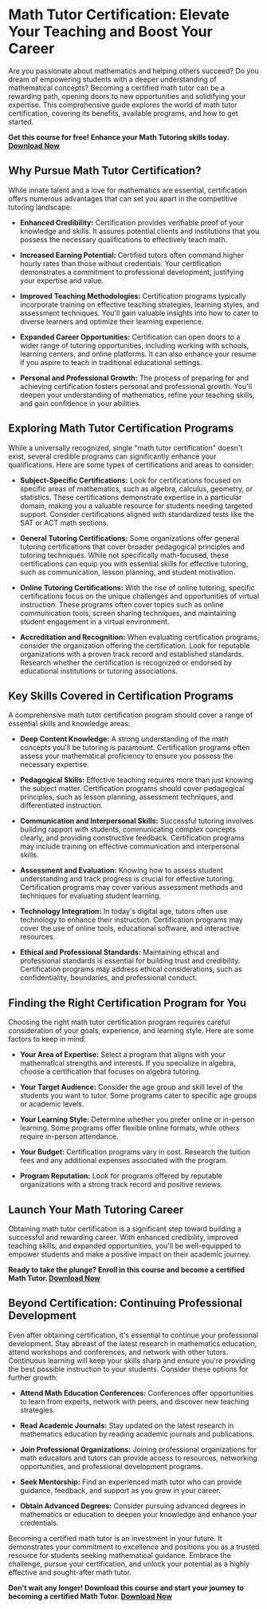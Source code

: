 # Math Tutor Certification: Elevate Your Teaching and Boost Your Career

Are you passionate about mathematics and helping others succeed? Do you dream of empowering students with a deeper understanding of mathematical concepts? Becoming a certified math tutor can be a rewarding path, opening doors to new opportunities and solidifying your expertise. This comprehensive guide explores the world of math tutor certification, covering its benefits, available programs, and how to get started.

**Get this course for free! Enhance your Math Tutoring skills today. [Download Now](https://udemywork.com/math-tutor-certification)**

## Why Pursue Math Tutor Certification?

While innate talent and a love for mathematics are essential, certification offers numerous advantages that can set you apart in the competitive tutoring landscape:

*   **Enhanced Credibility:** Certification provides verifiable proof of your knowledge and skills. It assures potential clients and institutions that you possess the necessary qualifications to effectively teach math.

*   **Increased Earning Potential:** Certified tutors often command higher hourly rates than those without credentials. Your certification demonstrates a commitment to professional development, justifying your expertise and value.

*   **Improved Teaching Methodologies:** Certification programs typically incorporate training on effective teaching strategies, learning styles, and assessment techniques. You'll gain valuable insights into how to cater to diverse learners and optimize their learning experience.

*   **Expanded Career Opportunities:** Certification can open doors to a wider range of tutoring opportunities, including working with schools, learning centers, and online platforms. It can also enhance your resume if you aspire to teach in traditional educational settings.

*   **Personal and Professional Growth:** The process of preparing for and achieving certification fosters personal and professional growth. You'll deepen your understanding of mathematics, refine your teaching skills, and gain confidence in your abilities.

## Exploring Math Tutor Certification Programs

While a universally recognized, single "math tutor certification" doesn't exist, several credible programs can significantly enhance your qualifications. Here are some types of certifications and areas to consider:

*   **Subject-Specific Certifications:** Look for certifications focused on specific areas of mathematics, such as algebra, calculus, geometry, or statistics. These certifications demonstrate expertise in a particular domain, making you a valuable resource for students needing targeted support. Consider certifications aligned with standardized tests like the SAT or ACT math sections.

*   **General Tutoring Certifications:** Some organizations offer general tutoring certifications that cover broader pedagogical principles and tutoring techniques. While not specifically math-focused, these certifications can equip you with essential skills for effective tutoring, such as communication, lesson planning, and student motivation.

*   **Online Tutoring Certifications:** With the rise of online tutoring, specific certifications focus on the unique challenges and opportunities of virtual instruction. These programs often cover topics such as online communication tools, screen sharing techniques, and maintaining student engagement in a virtual environment.

*   **Accreditation and Recognition:** When evaluating certification programs, consider the organization offering the certification. Look for reputable organizations with a proven track record and established standards. Research whether the certification is recognized or endorsed by educational institutions or tutoring associations.

## Key Skills Covered in Certification Programs

A comprehensive math tutor certification program should cover a range of essential skills and knowledge areas:

*   **Deep Content Knowledge:** A strong understanding of the math concepts you'll be tutoring is paramount. Certification programs often assess your mathematical proficiency to ensure you possess the necessary expertise.

*   **Pedagogical Skills:** Effective teaching requires more than just knowing the subject matter. Certification programs should cover pedagogical principles, such as lesson planning, assessment techniques, and differentiated instruction.

*   **Communication and Interpersonal Skills:** Successful tutoring involves building rapport with students, communicating complex concepts clearly, and providing constructive feedback. Certification programs may include training on effective communication and interpersonal skills.

*   **Assessment and Evaluation:** Knowing how to assess student understanding and track progress is crucial for effective tutoring. Certification programs may cover various assessment methods and techniques for evaluating student learning.

*   **Technology Integration:** In today's digital age, tutors often use technology to enhance their instruction. Certification programs may cover the use of online tools, educational software, and interactive resources.

*   **Ethical and Professional Standards:** Maintaining ethical and professional standards is essential for building trust and credibility. Certification programs may address ethical considerations, such as confidentiality, boundaries, and professional conduct.

## Finding the Right Certification Program for You

Choosing the right math tutor certification program requires careful consideration of your goals, experience, and learning style. Here are some factors to keep in mind:

*   **Your Area of Expertise:** Select a program that aligns with your mathematical strengths and interests. If you specialize in algebra, choose a certification that focuses on algebra tutoring.

*   **Your Target Audience:** Consider the age group and skill level of the students you want to tutor. Some programs cater to specific age groups or academic levels.

*   **Your Learning Style:** Determine whether you prefer online or in-person learning. Some programs offer flexible online formats, while others require in-person attendance.

*   **Your Budget:** Certification programs vary in cost. Research the tuition fees and any additional expenses associated with the program.

*   **Program Reputation:** Look for programs offered by reputable organizations with a strong track record and positive reviews.

## Launch Your Math Tutoring Career

Obtaining math tutor certification is a significant step toward building a successful and rewarding career. With enhanced credibility, improved teaching skills, and expanded opportunities, you'll be well-equipped to empower students and make a positive impact on their academic journey.

**Ready to take the plunge? Enroll in this course and become a certified Math Tutor. [Download Now](https://udemywork.com/math-tutor-certification)**

## Beyond Certification: Continuing Professional Development

Even after obtaining certification, it's essential to continue your professional development. Stay abreast of the latest research in mathematics education, attend workshops and conferences, and network with other tutors. Continuous learning will keep your skills sharp and ensure you're providing the best possible instruction to your students. Consider these options for further growth:

*   **Attend Math Education Conferences:** Conferences offer opportunities to learn from experts, network with peers, and discover new teaching strategies.

*   **Read Academic Journals:** Stay updated on the latest research in mathematics education by reading academic journals and publications.

*   **Join Professional Organizations:** Joining professional organizations for math educators and tutors can provide access to resources, networking opportunities, and professional development programs.

*   **Seek Mentorship:** Find an experienced math tutor who can provide guidance, feedback, and support as you grow in your career.

*   **Obtain Advanced Degrees:** Consider pursuing advanced degrees in mathematics or education to deepen your knowledge and enhance your credentials.

Becoming a certified math tutor is an investment in your future. It demonstrates your commitment to excellence and positions you as a trusted resource for students seeking mathematical guidance. Embrace the challenge, pursue your certification, and unlock your potential as a highly effective and sought-after math tutor.

**Don't wait any longer! Download this course and start your journey to becoming a certified Math Tutor. [Download Now](https://udemywork.com/math-tutor-certification)**
